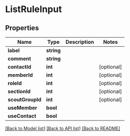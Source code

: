 # ListRuleInput

## Properties
Name | Type | Description | Notes
------------ | ------------- | ------------- | -------------
**label** | **string** |  | 
**comment** | **string** |  | 
**contactId** | **int** |  | [optional] 
**memberId** | **int** |  | [optional] 
**roleId** | **int** |  | [optional] 
**sectionId** | **int** |  | [optional] 
**scoutGroupId** | **int** |  | [optional] 
**useMember** | **bool** |  | 
**useContact** | **bool** |  | 

[[Back to Model list]](../README.md#documentation-for-models) [[Back to API list]](../README.md#documentation-for-api-endpoints) [[Back to README]](../README.md)


